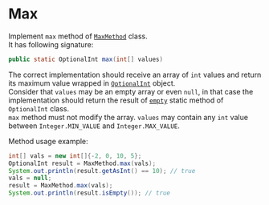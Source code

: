 # Max

Implement `max` method of [`MaxMethod`](src/main/java/com/epam/rd/autotasks/max/MaxMethod.java) class.\
It has following signature:
```java
public static OptionalInt max(int[] values)
```
The correct implementation should receive an array of `int` values and return its maximum value wrapped in
[`OptionalInt`](https://docs.oracle.com/en/java/javase/11/docs/api/java.base/java/util/OptionalInt.html) object.\
Consider that `values` may be an empty array or even `null`, in that case the implementation should return the result of
[`empty`](https://docs.oracle.com/en/java/javase/11/docs/api/java.base/java/util/OptionalInt.html#empty()) static method 
of `OptionalInt` class.\
`max` method must not modify the array.
`values` may contain any `int` value between `Integer.MIN_VALUE` and `Integer.MAX_VALUE`. 

Method usage example:
```java
int[] vals = new int[]{-2, 0, 10, 5};
OptionalInt result = MaxMethod.max(vals);
System.out.println(result.getAsInt() == 10); // true
vals = null;
result = MaxMethod.max(vals);
System.out.println(result.isEmpty()); // true
```
